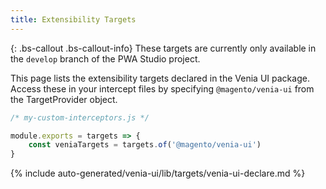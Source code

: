 ```yaml
---
title: Extensibility Targets
---
```

<!-- TODO: Remove the following note after this feature is released in an official version -->

{: .bs-callout .bs-callout-info}
These targets are currently only available in the `develop` branch of the PWA Studio project.

This page lists the extensibility targets declared in the Venia UI package.
Access these in your intercept files by specifying `@magento/venia-ui` from the TargetProvider object.

```js
/* my-custom-interceptors.js */

module.exports = targets => {
    const veniaTargets = targets.of('@magento/venia-ui')
}
```

<!--
The reference doc content is generated automatically from the source code.
To update this section, update the doc blocks in the source code
-->

{% include auto-generated/venia-ui/lib/targets/venia-ui-declare.md %}
